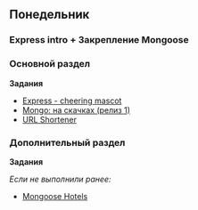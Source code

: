 ## Понедельник


### Express intro + Закрепление Mongoose

### Основной раздел

**Задания**

- [Express - cheering mascot](../../../../express-cheering-mascot)
- [Mongo: на скачках (релиз 1)](../../../../core-mongo-associations-races)
- [URL Shortener](../../../../core-express-url-shortener)

### Дополнительный раздел

**Задания**

*Если не выполнили ранее:*
- [Mongoose Hotels](../../../../core-mongoose-hotels)

